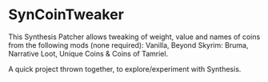 # SynCoinTweaker
This Synthesis Patcher allows tweaking of weight, value and names of coins from the following mods (none required): Vanilla, Beyond Skyrim: Bruma, Narrative Loot, Unique Coins & Coins of Tamriel.

A quick project thrown together, to explore/experiment with Synthesis.
